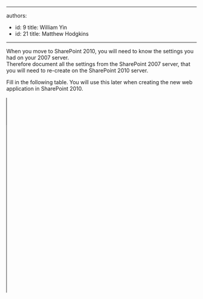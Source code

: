 

---
authors:
  - id: 9
    title: William Yin
  - id: 21
    title: Matthew Hodgkins
---




<span class='intro'> <p>When you move to SharePoint 2010, you will need to know the settings you had on your 2007 server. <br>Therefore document all the settings from the SharePoint 2007 server, that you will need to re-create on the SharePoint 2010 server.</p> </span>

<p style="margin&#58;0cm 0cm 0pt;">Fill in the following table. You will use this later when creating the new web application in SharePoint 2010.</p>
<table cellspacing="0" cellpadding="0" border="1" style="line-height&#58;18px;border&#58;medium none;width&#58;1px;height&#58;873px;"><tbody><tr><td valign="top" style="border&#58;1pt solid windowtext;width&#58;56px;padding&#58;0cm 5.4pt;height&#58;71px;"><p style="margin&#58;0cm 0cm 0pt;"><b>SharePoint&#160;2010 Web Application&#160;Option</b></p></td>
<td valign="top" style="border-top-width&#58;1pt;border-top-style&#58;solid;border-right-width&#58;1pt;border-right-style&#58;solid;width&#58;380px;border-bottom-width&#58;1pt;border-bottom-style&#58;solid;padding&#58;0cm 5.4pt;height&#58;71px;"><p style="margin&#58;0cm 0cm 0pt;"><b>Where To Find This In SharePoint 2007</b></p></td>
<td valign="top" width="187" style="border-top-width&#58;1pt;border-top-style&#58;solid;border-right-width&#58;1pt;border-right-style&#58;solid;width&#58;140pt;border-bottom-width&#58;1pt;border-bottom-style&#58;solid;padding&#58;0cm 5.4pt;height&#58;71px;"><p style="margin&#58;0cm 0cm 0pt;"><b>Answer</b></p></td></tr>
<tr><td valign="top" style="border-right-width&#58;1pt;border-right-style&#58;solid;width&#58;56px;border-bottom-width&#58;1pt;border-bottom-style&#58;solid;padding&#58;0cm 5.4pt;border-left-width&#58;1pt;border-left-style&#58;solid;background-color&#58;transparent;"><p style="margin&#58;0cm 0cm 0pt;">Authentication Provider</p></td>
<td valign="top" style="border-right-width&#58;1pt;border-right-style&#58;solid;width&#58;429px;border-bottom-width&#58;1pt;border-bottom-style&#58;solid;padding&#58;0cm 5.4pt;background-color&#58;transparent;"><p style="margin&#58;0cm 0cm 0pt;">Use&#160;<b>classic</b>&#160;unless you know you need&#160;<b>claims based authentication&#160;<br></b>Note&#58; this is a new feature in SharePoint 2010.</p></td>
<td valign="top" width="187" style="border-right-width&#58;1pt;border-right-style&#58;solid;width&#58;140pt;border-bottom-width&#58;1pt;border-bottom-style&#58;solid;padding&#58;0cm 5.4pt;background-color&#58;transparent;"><p style="margin&#58;0cm 0cm 0pt;">&#160;</p></td></tr>
<tr><td valign="top" style="border-right-width&#58;1pt;border-right-style&#58;solid;width&#58;56px;border-bottom-width&#58;1pt;border-bottom-style&#58;solid;padding&#58;0cm 5.4pt;border-left-width&#58;1pt;border-left-style&#58;solid;background-color&#58;transparent;"><p style="margin&#58;0cm 0cm 0pt;">New IIS Web Site Name</p></td>
<td valign="top" style="border-right-width&#58;1pt;border-right-style&#58;solid;width&#58;429px;border-bottom-width&#58;1pt;border-bottom-style&#58;solid;padding&#58;0cm 5.4pt;background-color&#58;transparent;"><p style="margin&#58;0cm 0cm 0pt;">Application Management | Web application list |&#160;<b>Name Field</b></p></td>
<td valign="top" width="187" style="border-right-width&#58;1pt;border-right-style&#58;solid;width&#58;140pt;border-bottom-width&#58;1pt;border-bottom-style&#58;solid;padding&#58;0cm 5.4pt;background-color&#58;transparent;"><p style="margin&#58;0cm 0cm 0pt;">&#160;</p></td></tr>
<tr><td valign="top" style="border-right-width&#58;1pt;border-right-style&#58;solid;width&#58;56px;border-bottom-width&#58;1pt;border-bottom-style&#58;solid;padding&#58;0cm 5.4pt;border-left-width&#58;1pt;border-left-style&#58;solid;background-color&#58;transparent;"><p style="margin&#58;0cm 0cm 0pt;">Port</p></td>
<td valign="top" style="border-right-width&#58;1pt;border-right-style&#58;solid;width&#58;429px;border-bottom-width&#58;1pt;border-bottom-style&#58;solid;padding&#58;0cm 5.4pt;background-color&#58;transparent;"><p style="margin&#58;0cm 0cm 0pt;">Application Management | Web application list |&#160;<b>URL Field</b>.&#160;<br>Port number will be listed on end of URL (if nothing its port 80)</p></td>
<td valign="top" width="187" style="border-right-width&#58;1pt;border-right-style&#58;solid;width&#58;140pt;border-bottom-width&#58;1pt;border-bottom-style&#58;solid;padding&#58;0cm 5.4pt;background-color&#58;transparent;"><p style="margin&#58;0cm 0cm 0pt;">&#160;</p></td></tr>
<tr><td valign="top" style="border-right-width&#58;1pt;border-right-style&#58;solid;width&#58;56px;border-bottom-width&#58;1pt;border-bottom-style&#58;solid;padding&#58;0cm 5.4pt;border-left-width&#58;1pt;border-left-style&#58;solid;background-color&#58;transparent;"><p style="margin&#58;0cm 0cm 0pt;">Host Header</p></td>
<td valign="top" style="border-right-width&#58;1pt;border-right-style&#58;solid;width&#58;429px;border-bottom-width&#58;1pt;border-bottom-style&#58;solid;padding&#58;0cm 5.4pt;background-color&#58;transparent;"><p style="margin&#58;0cm 0cm 0pt;">Application Management | Web application list |&#160;<b>URL Field</b>&#160;if a DNS name is used (not just the NetBIOS name).&#160;<br>If a DNS name is&#160;<b>NOT</b>&#160;used, leave this blank.</p></td>
<td valign="top" width="187" style="border-right-width&#58;1pt;border-right-style&#58;solid;width&#58;140pt;border-bottom-width&#58;1pt;border-bottom-style&#58;solid;padding&#58;0cm 5.4pt;background-color&#58;transparent;"><p style="margin&#58;0cm 0cm 0pt;">&#160;</p></td></tr>
<tr><td valign="top" style="border-right-width&#58;1pt;border-right-style&#58;solid;width&#58;56px;border-bottom-width&#58;1pt;border-bottom-style&#58;solid;padding&#58;0cm 5.4pt;border-left-width&#58;1pt;border-left-style&#58;solid;background-color&#58;transparent;"><p style="margin&#58;0cm 0cm 0pt;">Authentication Provider</p></td>
<td valign="top" style="border-right-width&#58;1pt;border-right-style&#58;solid;width&#58;429px;border-bottom-width&#58;1pt;border-bottom-style&#58;solid;padding&#58;0cm 5.4pt;background-color&#58;transparent;"><p style="margin&#58;0cm 0cm 0pt;">Application Management | Authentication Providers | (Click On the default zone if applicable) |&#160;<b>IIS Authentication Settings</b>&#160;field.</p></td>
<td valign="top" width="187" style="border-right-width&#58;1pt;border-right-style&#58;solid;width&#58;140pt;border-bottom-width&#58;1pt;border-bottom-style&#58;solid;padding&#58;0cm 5.4pt;background-color&#58;transparent;"><p style="margin&#58;0cm 0cm 0pt;">&#160;</p></td></tr>
<tr><td valign="top" style="border-right-width&#58;1pt;border-right-style&#58;solid;width&#58;56px;border-bottom-width&#58;1pt;border-bottom-style&#58;solid;padding&#58;0cm 5.4pt;border-left-width&#58;1pt;border-left-style&#58;solid;background-color&#58;transparent;"><p style="margin&#58;0cm 0cm 0pt;">Allow Anonymous</p></td>
<td valign="top" style="border-right-width&#58;1pt;border-right-style&#58;solid;width&#58;429px;border-bottom-width&#58;1pt;border-bottom-style&#58;solid;padding&#58;0cm 5.4pt;background-color&#58;transparent;"><p style="margin&#58;0cm 0cm 0pt;">Application Management | Authentication Providers | (Click On the default zone if applicable) |&#160;<b>Anonymous Access</b>&#160;field.</p></td>
<td valign="top" width="187" style="border-right-width&#58;1pt;border-right-style&#58;solid;width&#58;140pt;border-bottom-width&#58;1pt;border-bottom-style&#58;solid;padding&#58;0cm 5.4pt;background-color&#58;transparent;"><p style="margin&#58;0cm 0cm 0pt;">&#160;</p></td></tr>
<tr><td valign="top" style="border-right-width&#58;1pt;border-right-style&#58;solid;width&#58;56px;border-bottom-width&#58;1pt;border-bottom-style&#58;solid;padding&#58;0cm 5.4pt;border-left-width&#58;1pt;border-left-style&#58;solid;background-color&#58;transparent;"><p style="margin&#58;0cm 0cm 0pt;">Use Secure Sockets Layer</p></td>
<td valign="top" style="border-right-width&#58;1pt;border-right-style&#58;solid;width&#58;429px;border-bottom-width&#58;1pt;border-bottom-style&#58;solid;padding&#58;0cm 5.4pt;background-color&#58;transparent;"><p style="margin&#58;0cm 0cm 0pt;">Check whether the SharePoint site URL like “<b>https</b>&#58;//***”</p></td>
<td valign="top" width="187" style="border-right-width&#58;1pt;border-right-style&#58;solid;width&#58;140pt;border-bottom-width&#58;1pt;border-bottom-style&#58;solid;padding&#58;0cm 5.4pt;background-color&#58;transparent;"><p style="margin&#58;0cm 0cm 0pt;">&#160;</p></td></tr>
<tr><td valign="top" style="border-right-width&#58;1pt;border-right-style&#58;solid;width&#58;56px;border-bottom-width&#58;1pt;border-bottom-style&#58;solid;padding&#58;0cm 5.4pt;border-left-width&#58;1pt;border-left-style&#58;solid;background-color&#58;transparent;"><p style="margin&#58;0cm 0cm 0pt;">Public URL</p></td>
<td valign="top" style="border-right-width&#58;1pt;border-right-style&#58;solid;width&#58;429px;border-bottom-width&#58;1pt;border-bottom-style&#58;solid;padding&#58;0cm 5.4pt;background-color&#58;transparent;"><p style="margin&#58;0cm 0cm 0pt;">Automatically updated from Host Header</p></td>
<td valign="top" width="187" style="border-right-width&#58;1pt;border-right-style&#58;solid;width&#58;140pt;border-bottom-width&#58;1pt;border-bottom-style&#58;solid;padding&#58;0cm 5.4pt;background-color&#58;transparent;"><p style="margin&#58;0cm 0cm 0pt;">&#160;</p></td></tr>
<tr><td valign="top" style="border-right-width&#58;1pt;border-right-style&#58;solid;width&#58;56px;border-bottom-width&#58;1pt;border-bottom-style&#58;solid;padding&#58;0cm 5.4pt;border-left-width&#58;1pt;border-left-style&#58;solid;background-color&#58;transparent;"><p style="margin&#58;0cm 0cm 0pt;">Application pool name</p></td>
<td valign="top" style="border-right-width&#58;1pt;border-right-style&#58;solid;width&#58;429px;border-bottom-width&#58;1pt;border-bottom-style&#58;solid;padding&#58;0cm 5.4pt;background-color&#58;transparent;"><p style="margin&#58;0cm 0cm 0pt;">Leave defaults</p></td>
<td valign="top" width="187" style="border-right-width&#58;1pt;border-right-style&#58;solid;width&#58;140pt;border-bottom-width&#58;1pt;border-bottom-style&#58;solid;padding&#58;0cm 5.4pt;background-color&#58;transparent;"><p style="margin&#58;0cm 0cm 0pt;">&#160;</p></td></tr>
<tr><td valign="top" style="border-right-width&#58;1pt;border-right-style&#58;solid;width&#58;56px;border-bottom-width&#58;1pt;border-bottom-style&#58;solid;padding&#58;0cm 5.4pt;border-left-width&#58;1pt;border-left-style&#58;solid;background-color&#58;transparent;"><p style="margin&#58;0cm 0cm 0pt;">Security account for this application pool</p></td>
<td valign="top" style="border-right-width&#58;1pt;border-right-style&#58;solid;width&#58;429px;border-bottom-width&#58;1pt;border-bottom-style&#58;solid;padding&#58;0cm 5.4pt;background-color&#58;transparent;"><p style="margin&#58;0cm 0cm 0pt;">Leave defaults</p></td>
<td valign="top" width="187" style="border-right-width&#58;1pt;border-right-style&#58;solid;width&#58;140pt;border-bottom-width&#58;1pt;border-bottom-style&#58;solid;padding&#58;0cm 5.4pt;background-color&#58;transparent;"><p style="margin&#58;0cm 0cm 0pt;">&#160;</p></td></tr>
<tr><td valign="top" style="border-right-width&#58;1pt;border-right-style&#58;solid;width&#58;56px;border-bottom-width&#58;1pt;border-bottom-style&#58;solid;padding&#58;0cm 5.4pt;border-left-width&#58;1pt;border-left-style&#58;solid;background-color&#58;transparent;"><p style="margin&#58;0cm 0cm 0pt;">Database Name</p></td>
<td valign="top" style="border-right-width&#58;1pt;border-right-style&#58;solid;width&#58;429px;border-bottom-width&#58;1pt;border-bottom-style&#58;solid;padding&#58;0cm 5.4pt;background-color&#58;transparent;"><p style="margin&#58;0cm 0cm 0pt;">Zz the database name so you know this will be replaced (read&#160;<a href="/Management/RulesToSuccessfulProjects/Pages/ZZOldFiles.aspx" style="background-color&#58;transparent;">http&#58;//rules.ssw.com.au/Management/RulesToSuccessfulProjects/Pages/ZZOldFiles.aspx</a><span style="background-color&#58;transparent;"></span><span style="background-color&#58;transparent;">)</span></p>
<p style="margin&#58;0cm 0cm 0pt;">&#160;</p></td>
<td valign="top" width="187" style="border-right-width&#58;1pt;border-right-style&#58;solid;width&#58;140pt;border-bottom-width&#58;1pt;border-bottom-style&#58;solid;padding&#58;0cm 5.4pt;background-color&#58;transparent;"><p style="margin&#58;0cm 0cm 0pt;">&#160;</p></td></tr></tbody></table>
<span style="line-height&#58;18px;"></span><br class="Apple-interchange-newline"><p>&#160;</p>


